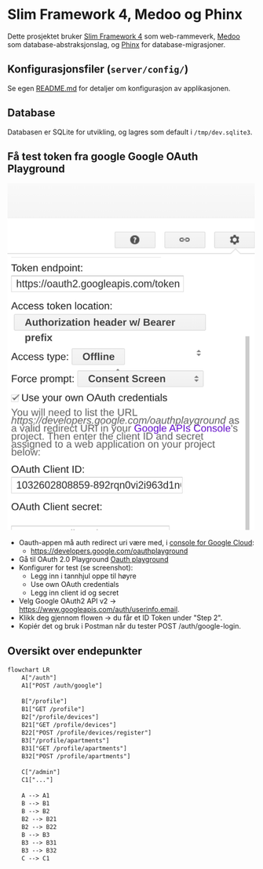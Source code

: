 # Slim Framework 4, Medoo og Phinx

Dette prosjektet bruker [Slim Framework 4](https://www.slimframework.com/) som
web-rammeverk, [Medoo](https://medoo.in/) som database-abstraksjonslag, og
[Phinx](https://phinx.org/) for database-migrasjoner.

## Konfigurasjonsfiler (`server/config/`)

Se egen [README.md](config/README.md) for detaljer om konfigurasjon av
applikasjonen.

## Database

Databasen er SQLite for utvikling, og lagres som default i `/tmp/dev.sqlite3`.

## Få test token fra google Google OAuth Playground

![Screenshot Oauth playground](docs/img/test-setup-oauth-playground.png)

* Oauth-appen må auth redirect uri være med, i [console for Google Cloud](https://console.cloud.google.com/):
    - https://developers.google.com/oauthplayground
* Gå til OAuth 2.0 Playground [Oauth playground](https://developers.google.com/oauthplayground)
* Konfigurer for test (se screenshot):
    - Legg inn i tannhjul oppe til høyre
    - Use own OAuth credentials
    - Legg inn client id og secret
* Velg Google OAuth2 API v2 → https://www.googleapis.com/auth/userinfo.email.
* Klikk deg gjennom flowen → du får et ID Token under "Step 2".
* Kopiér det og bruk i Postman når du tester POST /auth/google-login.

## Oversikt over endepunkter

```mermaid
flowchart LR
    A["/auth"]
    A1["POST /auth/google"]

    B["/profile"]
    B1["GET /profile"]
    B2["/profile/devices"]
    B21["GET /profile/devices"]
    B22["POST /profile/devices/register"]
    B3["/profile/apartments"]
    B31["GET /profile/apartments"]
    B32["POST /profile/apartments"]

    C["/admin"]
    C1["..."]

    A --> A1
    B --> B1
    B --> B2
    B2 --> B21
    B2 --> B22
    B --> B3
    B3 --> B31
    B3 --> B32
    C --> C1
```

